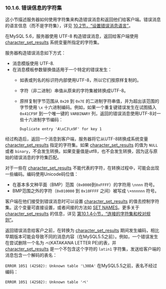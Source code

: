 ### 10.1.6. 错误信息的字符集


这小节描述服务器如何使用字符集来构造错误消息和返回他们给客户端。错误消息的语言信息（而不是字符集），详见 [10.2节，“设置错误消息语言”](./10.02.00_Setting_the_Error_Message_Language.md)。

在MySQL 5.6，服务器使用 UTF-8 构造错误消息，返回给客户端使用 [character_set_results]() 系统变量所指定的字符集。

服务器构造错误消息如下方式：

* 消息模版使用 UTF-8.
* 在消息模板参数替换值适用于一个特定的错误发生：
    * 如表或列名的标识符内部使用UTF-8，所以它们按原样复制的。
    * 字符（非二进制）串值从原来的字符集被转换成UTF-8。
    * 原样复制字节范围从 `0x20` 到 `0x7E` 的二进制字符串值，并为超出该范围的字节使用 `\x` 十六进制编码。例如，如果一个重复键错误发生在试图插入 `0x41CF9F` 到一个唯一键的 `VARBINARY` 列，返回的错误消息使用UTF-8对一些十六进制字节编码：
    
        ```Duplicate entry 'A\xC3\x9F' for key 1```


经过构造后，返回一个消息到客户端，服务器将它从UTF-8转换成系统变量 [character_set_results]() 指定的字符集。如果 [character_set_results]() 的值为 `NULL`或者 `binary`，不会发生转换。如果变量值是utf8，也不会发生转换，因为这与原始的错误消息的字符集匹配。

对于一些在 [character_set_results]() 不能代表的字符，在转换过程中，可能会出现一些编码。编码使用Unicode码位值：

* 在基本多文种平面（BMP）范围（`0x0000`到`0xFFFF`）的字符用 `\nnnn` 符号。
* BMP范围之外的字符（`0x010000` 到 `0x10FFFF` 之间）被写成 `\+nnnnnn` 符号。

客户端在他们接受到错误消息时可以设置 [character_set_results]() 的值去控制字符集。这个变量可直接设置，或者间接的方法如 [SET NAMES]()。更多关于 [character_set_results]() 的信息，详见 [第10.1.4小节，“连接的字符集和校对规则”](./10.01.04_Connection_Character_Sets_and_Collations.md)。

返回错误消息给客户之前，在转换为 [character_set_results]() 期间发生编码，相比早期版本可能会导致不同的消息内容（在MySQL5.5之前）。例如，一个错误发生在尝试删除一个名为 `ペ`(KATAKANA LETTER PE)的表，并 [character_set_results]() 是一个不包含这个字符的 `latin1` 字符集，发送给客户端的消息包含一个解码的表名：

```ERROR 1051 (42S02): Unknown table '\30DA'```
在MySQL5.5之前，表名不经过编码：

```ERROR 1051 (42S02): Unknown table 'ペ'```
